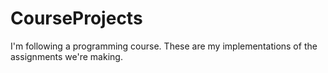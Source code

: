 # CourseProjects
I'm following a programming course. These are my implementations of the assignments we're making.